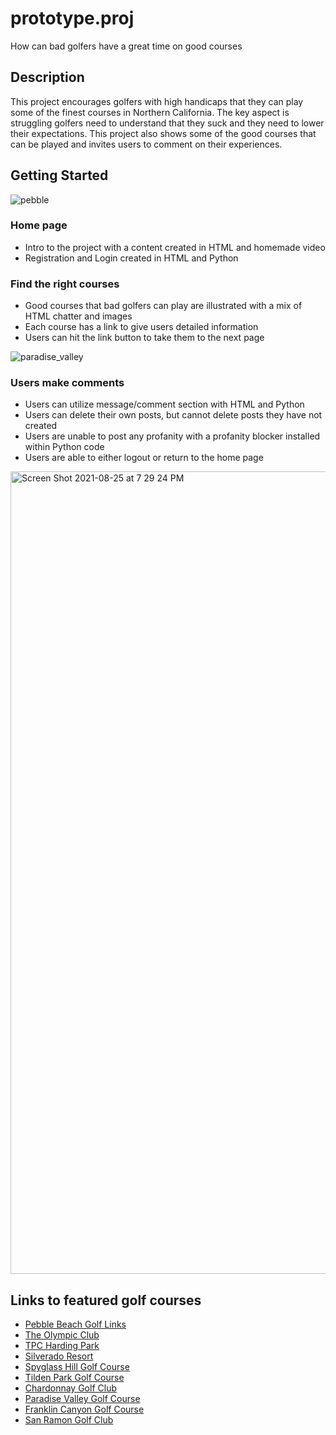# prototype.proj
How can bad golfers have a great time on good courses

## Description

This project encourages golfers with high handicaps that they can play some of the finest courses in Northern California. The key aspect is struggling golfers need to understand that they suck and they need to lower their expectations. This project also shows some of the good courses that can be played and invites users to comment on their experiences.

## Getting Started
![pebble](https://user-images.githubusercontent.com/75657565/130887416-b777ac99-4f31-46ce-811d-f5664e055a59.jpg)

### Home page

* Intro to the project with a content created in HTML and homemade video
* Registration and Login created in HTML and Python


### Find the right courses

* Good courses that bad golfers can play are illustrated with a mix of HTML chatter and images
* Each course has a link to give users detailed information
* Users can hit the link button to take them to the next page

![paradise_valley](https://user-images.githubusercontent.com/75657565/130890032-1fdb6475-91a2-4e8b-ba71-60e437107f4b.jpg)


### Users make comments

* Users can utilize message/comment section with HTML and Python
* Users can delete their own posts, but cannot delete posts they have not created
* Users are unable to post any profanity with a profanity blocker installed within Python code
* Users are able to either logout or return to the home page

<img width="1284" alt="Screen Shot 2021-08-25 at 7 29 24 PM" src="https://user-images.githubusercontent.com/75657565/130890610-7b2b5c22-cc3b-428e-a0b5-92d1ed829c60.png">

## Links to featured golf courses

* [Pebble Beach Golf Links](https://www.pebblebeach.com/golf/pebble-beach-golf-links/)
* [The Olympic Club](https://www.olyclub.com/)
* [TPC Harding Park](https://tpc.com/hardingpark/)
* [Silverado Resort](https://www.silveradoresort.com/napa-valley-golf)
* [Spyglass Hill Golf Course](https://www.pebblebeach.com/golf/spyglass-hill-golf-course/)
* [Tilden Park Golf Course](https://www.tildenparkgc.com/)
* [Chardonnay Golf Club](http://www.chardonnaygolfclub.com/)
* [Paradise Valley Golf Course](https://www.fairfieldgolf.com/)
* [Franklin Canyon Golf Course](https://www.franklincanyongolf.com/)
* [San Ramon Golf Club](https://golfsanramon.com/)

